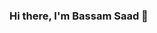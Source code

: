 ### Hi there, I'm Bassam Saad 👋

<!--
**BassamSaadElsafy/BassamSaadElsafy** is a ✨ _special_ ✨ repository because its `README.md` (this file) appears on your GitHub profile.

Here are some ideas to get you started:

- 🔭 I’m currently working on ITI Open Source track
- 🌱 I’m currently learning Web Development Technologies.
- 👯 I’m looking to collaborate with other developers.
- 🤔 I’m looking for help with getting a full-time job.
- 💬 Ask me about Software Engineering and Web Development.
- 📫 How to reach me: bassamsaad771@gmail.com.
- ⚡ Fun fact: I have talent with playing football.
-->
